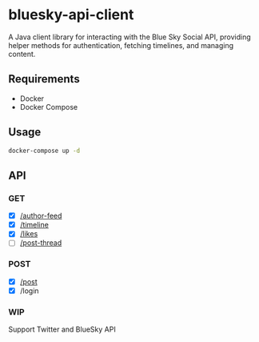 # bluesky-api-client
A Java client library for interacting with the Blue Sky Social API, providing helper methods for authentication, fetching timelines, and managing content.

## Requirements
- Docker
- Docker Compose

## Usage
```bash
docker-compose up -d
```

## API

### GET
- [x] [/author-feed](https://atproto.com/lexicons/app-bsky-feed#appbskyfeedgetauthorfeed)
- [x] [/timeline](https://atproto.com/lexicons/app-bsky-feed#appbskyfeedgettimeline)
- [x] [/likes](https://atproto.com/lexicons/app-bsky-feed#appbskyfeedgetlikes)
- [ ] [/post-thread](https://atproto.com/lexicons/app-bsky-feed#appbskyfeedgetpostthread)

### POST
- [x] [/post](https://atproto.com/lexicons/com-atproto-repo#comatprotorepocreaterecord)
- [x] /login

### WIP
Support Twitter and BlueSky API
